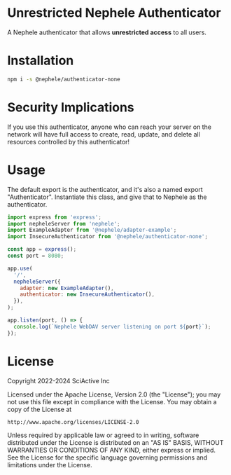 # Unrestricted Nephele Authenticator

A Nephele authenticator that allows **unrestricted access** to all users.

# Installation

```sh
npm i -s @nephele/authenticator-none
```

# Security Implications

If you use this authenticator, anyone who can reach your server on the network will have full access to create, read, update, and delete all resources controlled by this authenticator!

# Usage

The default export is the authenticator, and it's also a named export "Authenticator". Instantiate this class, and give that to Nephele as the authenticator.

```js
import express from 'express';
import nepheleServer from 'nephele';
import ExampleAdapter from '@nephele/adapter-example';
import InsecureAuthenticator from '@nephele/authenticator-none';

const app = express();
const port = 8080;

app.use(
  '/',
  nepheleServer({
    adapter: new ExampleAdapter(),
    authenticator: new InsecureAuthenticator(),
  }),
);

app.listen(port, () => {
  console.log(`Nephele WebDAV server listening on port ${port}`);
});
```

# License

Copyright 2022-2024 SciActive Inc

Licensed under the Apache License, Version 2.0 (the "License");
you may not use this file except in compliance with the License.
You may obtain a copy of the License at

    http://www.apache.org/licenses/LICENSE-2.0

Unless required by applicable law or agreed to in writing, software
distributed under the License is distributed on an "AS IS" BASIS,
WITHOUT WARRANTIES OR CONDITIONS OF ANY KIND, either express or implied.
See the License for the specific language governing permissions and
limitations under the License.
